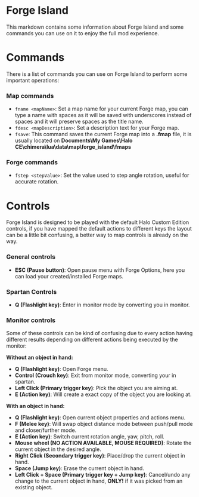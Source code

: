 # Forge Island

This markdown contains some information about Forge Island and some commands you can use on it to
enjoy the full mod experience.

# Commands

There is a list of commands you can use on Forge Island to perform some important operations:

### Map commands

- `fname <mapName>`: Set a map name for your current Forge map, you can type a name with spaces as it will be saved with underscores instead of spaces and it will preserve spaces as the title name.
- `fdesc <mapDescription>`: Set a description text for your Forge map.
- `fsave`: This command saves the current Forge map into a **.fmap** file, it is usually located on **Documents\My Games\Halo CE\chimera\lua\data\map\forge_island\fmaps**

### Forge commands

- `fstep <stepValue>`: Set the value used to step angle rotation, useful for accurate rotation.

# Controls

Forge Island is designed to be played with the default Halo Custom Edition controls, if you have
mapped the default actions to different keys the layout can be a little bit confusing, a better
way to map controls is already on the way.

### General controls

- **ESC (Pause button)**: Open pause menu with Forge Options, here you can load your created/installed Forge maps.

### Spartan Controls
- **Q (Flashlight key)**: Enter in monitor mode by converting you in monitor.

### Monitor controls

Some of these controls can be kind of confusing due to every action having different results depending on different actions being executed by the monitor:

**Without an object in hand:**
- **Q (Flashlight key)**: Open Forge menu.
- **Control (Crouch key)**: Exit from monitor mode, converting your in spartan.
- **Left Click (Primary trigger key)**: Pick the object you are aiming at.
- **E (Action key)**: Will create a exact copy of the object you are looking at.

**With an object in hand:**
- **Q (Flashlight key)**: Open current object properties and actions menu.
- **F (Melee key)**: Will swap object distance mode between push/pull mode and closer/further mode.
- **E (Action key)**: Switch current rotation angle, yaw, pitch, roll.
- **Mouse wheel (NO ACTION AVAILABLE, MOUSE REQUIRED)**: Rotate the current object in the desired angle. 
- **Right Click (Secondary trigger key)**: Place/drop the current object in hand.
- **Space (Jump key)**: Erase the current object in hand.
- **Left Click + Space (Primary trigger key + Jump key)**: Cancel/undo any change to the current object in hand, **ONLY!** if it was picked from an existing object.